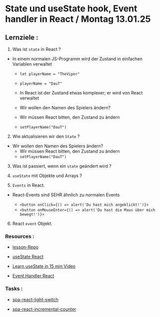 # State und useState hook, Event handler in React / Montag 13.01.25

## Lernziele :

1. Was ist `state` in React ?

- In einem normalen JS-Programm wird der Zustand in einfachen Variablen verwaltet

  - `let playerName = "TheViper"`

  - `playerName = "DauT"`

  - In React ist der Zustand etwas komplexer; er wird von React verwaltet
  - Wir wollen den Namen des Spielers ändern?
  - Wir müssen React bitten, den Zustand zu ändern
  - `setPlayerName("DauT")`

2. Wie aktualisieren wir den `State` ?

- Wir wollen den Namen des Spielers ändern?
  - Wir müssen React bitten, den Zustand zu ändern
  - `setPlayerName("DauT")`

3. Was ist passiert, wenn ein `state` geändert wird ?

4. `useState` mit Objekte und Arrays ?

5. `Events` in React.

- React-Events sind SEHR ähnlich zu normalen Events

  - `<button onClick={() => alert('Du hast mich angeklickt!')}>`
  - `<button onMouseEnter={() => alert('Du hast die Maus über mich bewegt!')}>`

6. React `event` Objekt.

### Resources :

- [lesson-Repo](https://github.com/dci-fbw-wd-24-d05/state-events)

- [useState React](https://react.dev/reference/react/useState)

- [Learn useState in 15 min Video](https://www.youtube.com/watch?v=O6P86uwfdR0)

- [Event Handler React](https://react.dev/learn/responding-to-events)

### Tasks :

- [spa-react-light-switch](https://classroom.github.com/a/Nb-2BP3Y)

- [spa-react-incremental-counter](https://classroom.github.com/a/kbT-SxoR)

